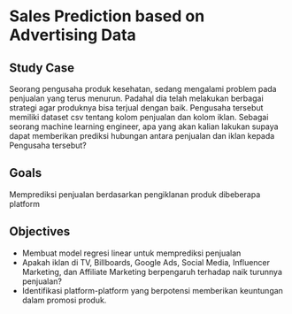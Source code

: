 # Sales Prediction based on Advertising Data

## Study Case
Seorang pengusaha produk kesehatan, sedang mengalami problem pada penjualan yang terus menurun. Padahal dia telah melakukan berbagai strategi agar produknya bisa terjual dengan baik. Pengusaha tersebut memiliki dataset csv tentang kolom penjualan dan kolom iklan. Sebagai seorang machine learning engineer, apa yang akan kalian lakukan supaya dapat memberikan prediksi hubungan antara penjualan dan iklan kepada Pengusaha tersebut?

## Goals
Memprediksi penjualan berdasarkan pengiklanan produk dibeberapa platform

## Objectives
* Membuat model regresi linear untuk memprediksi penjualan
* Apakah iklan di TV, Billboards, Google Ads, Social Media, Influencer Marketing, dan Affiliate Marketing berpengaruh terhadap naik turunnya penjualan?
* Identifikasi platform-platform yang berpotensi memberikan keuntungan dalam promosi produk.
